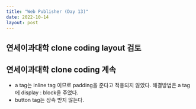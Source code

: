 ```yaml
---
title: "Web Publisher (Day 13)"
date: 2022-10-14
layout: post
---
```


##  연세이과대학 clone coding layout 검토
##  연세이과대학 clone coding 계속
* a tag는 inline tag 이므로 padding을 준다고 적용되지 않았다. 해결방법은 a tag에 display : block을 주었다. 
*  button tag는 상속 받지 않는다. 


